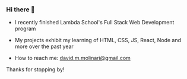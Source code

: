 ### Hi there 👋

- I recently finished Lambda School's Full Stack Web Development program

- My projects exhibit my learning of HTML, CSS, JS, React, Node and more over the past year

- How to reach me: david.m.molinari@gmail.com 

Thanks for stopping by!
